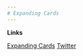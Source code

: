 ```yaml
---
# Expanding Cards
---
```


**Links**

[Expanding Cards](https://expanding-card-js.netlify.app/)
[Twitter](https://twitter.com/02_pradeep)
